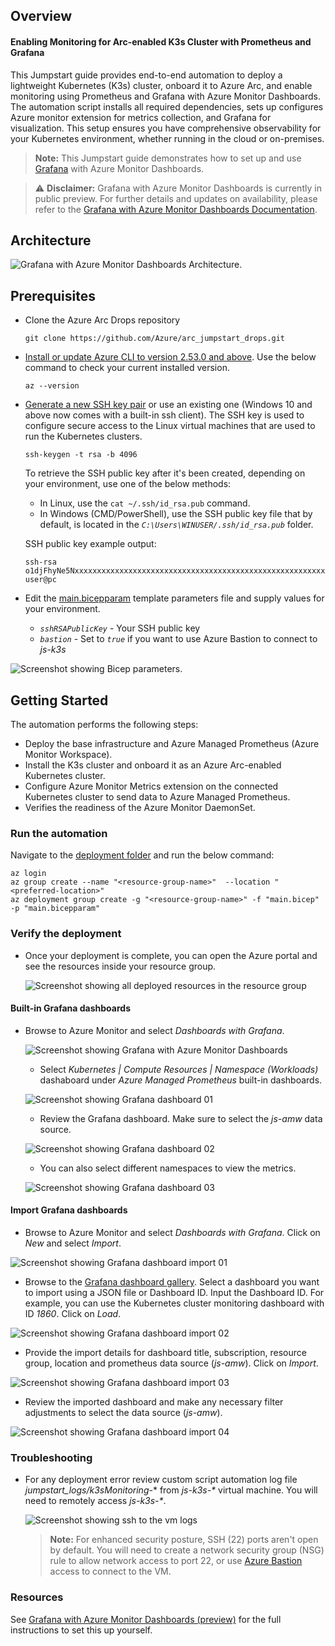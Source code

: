 ## Overview

#### Enabling Monitoring for Arc-enabled K3s Cluster with Prometheus and Grafana

This Jumpstart guide provides end-to-end automation to deploy a lightweight Kubernetes (K3s) cluster, onboard it to Azure Arc, and enable monitoring using Prometheus and Grafana with Azure Monitor Dashboards. The automation script installs all required dependencies, sets up configures Azure monitor extension for metrics collection, and Grafana for visualization. This setup ensures you have comprehensive observability for your Kubernetes environment, whether running in the cloud or on-premises.

> **Note:** This Jumpstart guide demonstrates how to set up and use [Grafana](https://grafana.com/) with Azure Monitor Dashboards.

> ⚠️ **Disclaimer:** Grafana with Azure Monitor Dashboards is currently in public preview. For further details and updates on availability, please refer to the [Grafana with Azure Monitor Dashboards Documentation](https://TBD).

## Architecture
![Grafana with Azure Monitor Dashboards Architecture.](./artifacts/media/sseArcExtensionArch.png)

## Prerequisites
- Clone the Azure Arc Drops repository

    ```shell
    git clone https://github.com/Azure/arc_jumpstart_drops.git
    ```

- [Install or update Azure CLI to version 2.53.0 and above](https://learn.microsoft.com/cli/azure/install-azure-cli?view=azure-cli-latest). Use the below command to check your current installed version.

  ```shell
  az --version
  ```

- [Generate a new SSH key pair](https://learn.microsoft.com/azure/virtual-machines/linux/create-ssh-keys-detailed) or use an existing one (Windows 10 and above now comes with a built-in ssh client). The SSH key is used to configure secure access to the Linux virtual machines that are used to run the Kubernetes clusters.

  ```shell
  ssh-keygen -t rsa -b 4096
  ```

  To retrieve the SSH public key after it's been created, depending on your environment, use one of the below methods:
  - In Linux, use the `cat ~/.ssh/id_rsa.pub` command.
  - In Windows (CMD/PowerShell), use the SSH public key file that by default, is located in the _`C:\Users\WINUSER/.ssh/id_rsa.pub`_ folder.

  SSH public key example output:

  ```shell
  ssh-rsa o1djFhyNe5NxxxxxxxxxxxxxxxxxxxxxxxxxxxxxxxxxxxxxxxxxxxxxxxxxxxxxxxxaDU6LwM/BTO1c= user@pc
  ```

- Edit the [main.bicepparam](https://github.com/microsoft/azure_arc/blob/main/azure_jumpstart_arcbox/bicep/main.bicepparam) template parameters file and supply values for your environment.
  - _`sshRSAPublicKey`_ - Your SSH public key
  - _`bastion`_ - Set to _`true`_ if you want to use Azure Bastion to connect to _js-k3s_

![Screenshot showing Bicep parameters.](./artifacts/media/bicepParameters.png)

## Getting Started

The automation performs the following steps:

- Deploy the base infrastructure and Azure Managed Prometheus (Azure Monitor Workspace).
- Install the K3s cluster and onboard it as an Azure Arc-enabled Kubernetes cluster.
- Configure Azure Monitor Metrics extension on the connected Kubernetes cluster to send data to Azure Managed Prometheus.
- Verifies the readiness of the Azure Monitor DaemonSet.

### Run the automation

Navigate to the [deployment folder](https://raw.githubusercontent.com/Azure/arc_jumpstart_drops/sse/script_automation/arc_k8s_monitor_prometheus_grafana/artifacts/Bicep/) and run the below command:

```shell
az login
az group create --name "<resource-group-name>"  --location "<preferred-location>"
az deployment group create -g "<resource-group-name>" -f "main.bicep" -p "main.bicepparam"
```

### Verify the deployment

- Once your deployment is complete, you can open the Azure portal and see the resources inside your resource group.

  ![Screenshot showing all deployed resources in the resource group](./artifacts/media/deployed_resources.png)

#### Built-in Grafana dashboards

- Browse to Azure Monitor and select _Dashboards with Grafana_.

  ![Screenshot showing Grafana with Azure Monitor Dashboards](./artifacts/media/monitor_grafana.png)

  - Select _Kubernetes | Compute Resources | Namespace (Workloads)_ dashaboard under _Azure Managed Prometheus_ built-in dashboards.

  ![Screenshot showing Grafana dashboard 01](./artifacts/media/monitor_grafana_builtin_01.png)

  - Review the Grafana dashboard. Make sure to select the _js-amw_ data source.

  ![Screenshot showing Grafana dashboard 02](./artifacts/media/monitor_grafana_builtin_02.png)

  - You can also select different namespaces to view the metrics.

  ![Screenshot showing Grafana dashboard 03](./artifacts/media/monitor_grafana_builtin_03.png)

#### Import Grafana dashboards

  - Browse to Azure Monitor and select _Dashboards with Grafana_. Click on _New_ and select _Import_.

  ![Screenshot showing Grafana dashboard import 01](./artifacts/media/monitor_grafana_import_01.png)

  - Browse to the [Grafana dashboard gallery](https://grafana.com/grafana/dashboards/). Select a dashboard you want to import using a JSON file or Dashboard ID. Input the Dashboard ID. For example, you can use the Kubernetes cluster monitoring dashboard with ID _1860_. Click on _Load_.

  ![Screenshot showing Grafana dashboard import 02](./artifacts/media/monitor_grafana_import_02.png)

  - Provide the import details for dashboard title, subscription, resource group, location and prometheus data source (_js-amw_). Click on _Import_.

  ![Screenshot showing Grafana dashboard import 03](./artifacts/media/monitor_grafana_import_03.png)

  - Review the imported dashboard and make any necessary filter adjustments to select the data source (_js-amw_).

  ![Screenshot showing Grafana dashboard import 04](./artifacts/media/monitor_grafana_import_04.png)

### Troubleshooting

- For any deployment error review custom script automation log file *jumpstart_logs/k3sMonitoring-** from _js-k3s-*_ virtual machine. You will need to remotely access _js-k3s-*_.

  ![Screenshot showing ssh to the vm logs](./artifacts/media/monitor_grafana_troubleshooting.png)

   > **Note:** For enhanced security posture, SSH (22) ports aren't open by default. You will need to create a network security group (NSG) rule to allow network access to port 22, or use [Azure Bastion](https://learn.microsoft.com/azure/bastion/bastion-overview) access to connect to the VM.


### Resources

See [Grafana with Azure Monitor Dashboards (preview)](https://TBD) for the full instructions to set this up yourself.
